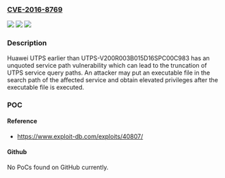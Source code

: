 ### [CVE-2016-8769](https://cve.mitre.org/cgi-bin/cvename.cgi?name=CVE-2016-8769)
![](https://img.shields.io/static/v1?label=Product&message=Huawei%20UTPS&color=blue)
![](https://img.shields.io/static/v1?label=Version&message=earlier%20than%20UTPS-V200R003B015D16SPC00C983%20&color=brightgreen)
![](https://img.shields.io/static/v1?label=Vulnerability&message=unquoted%20service%20path&color=brightgreen)

### Description

Huawei UTPS earlier than UTPS-V200R003B015D16SPC00C983 has an unquoted service path vulnerability which can lead to the truncation of UTPS service query paths. An attacker may put an executable file in the search path of the affected service and obtain elevated privileges after the executable file is executed.

### POC

#### Reference
- https://www.exploit-db.com/exploits/40807/

#### Github
No PoCs found on GitHub currently.

